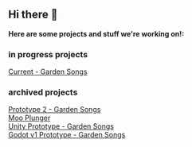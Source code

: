 ## Hi there 👋

**Here are some projects and stuff we're working on!:**

### in progress projects

<a href="https://github.com/flower-water-games/unwilting-gardens-prod">Current - Garden Songs</a><br>



### archived projects

<a href="https://github.com/flower-water-games/Cogito-garden-songs">Prototype 2 - Garden Songs</a><br>
<a href="https://github.com/flower-water-games/moo-plunger">Moo Plunger</a><br>
<a href="https://github.com/flower-water-games/u-garden-song">Unity Prototype - Garden Songs</a><br>
<a href="https://github.com/flower-water-games/garden-songs-gd">Godot v1 Prototype - Garden Songs </a>
